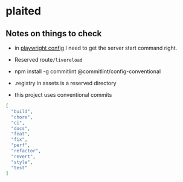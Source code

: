 # plaited

## Notes on things to check

- in [playwright config](src/workshop/templates/playwright.config.template.ts) I
  need to get the server start command right.

- Reserved route`/livereload`

- npm install -g commitlint @commitlint/config-conventional

- .registry in assets is a reserved directory

- this project uses conventional commits

```json
[
  "build",
  "chore",
  "ci",
  "docs",
  "feat",
  "fix",
  "perf",
  "refactor",
  "revert",
  "style",
  "test"
]
```
